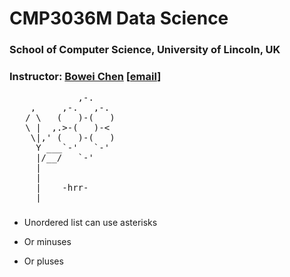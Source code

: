# CMP3036M Data Science

### School of Computer Science, University of Lincoln, UK
### Instructor: [Bowei Chen](http://staff.lincoln.ac.uk/bchen) [[email](mailto:bchen@lincoln.ac.uk)]

<pre>
             ,-. 
    ,     ,-.   ,-. 
   / \   (   )-(   ) 
   \ |  ,.>-(   )-< 
    \|,' (   )-(   ) 
     Y ___`-'   `-' 
     |/__/   `-' 
     | 
     | 
     |    -hrr- 
  ___|_____________ 
</pre>


### 
* Unordered list can use asterisks
- Or minuses
+ Or pluses
